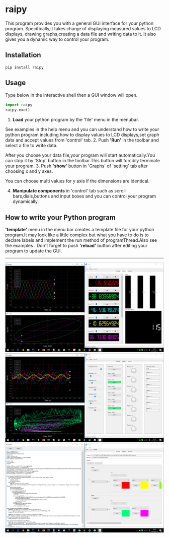 # raipy

This program provides you with a general GUI interface for your python program.
Specifically,it takes charge of displaying measured values to LCD displays,
 drawing graphs,creating a data file and writing data to it.
 It also gives you a dynamic way to control your program. 

## Installation

	pip install raipy
	
## Usage
Type below in the interactive shell then a GUI window will open.
```python
import raipy
raipy.exe()
```
1.  **Load** your python program by the 'file' menu in the menubar.

See examples in the help menu and you can understand how to write your python program including how to 
display values to LCD displays,set graph data and accept values from 'control' tab.
2.  Push **'Run'** in the toolbar and select a file to write data.

After you choose your data file,your program will start automatically.You can stop it by 
'Stop' button in the toolbar.This button will forcibly terminate your program.
3.  Push **'show'** button in 'Graphs' of 'setting' tab after choosing x and y axes.

You can choose multi values for y axis if the dimensions are identical.

4.  **Manipulate components** in 'control' tab such as scroll bars,dials,buttons and input boxes 
      		and you can control your program dynamically.

## How to write your Python program

**'template'** menu in the menu bar creates a template file for 
your python program.It may look like a little complex but what you have to do is to declare 
labels and implement the run method of programThread.Also see the examples .
Don't forget to push **'reload'** button after editing your program to update the GUI.

---

![](https://github.com/threemeninaboat3247/raipy/blob/master/raipy.png)
![](https://github.com/threemeninaboat3247/raipy/blob/master/raipy2.png)
![](https://github.com/threemeninaboat3247/raipy/blob/master/raipy3.png)
